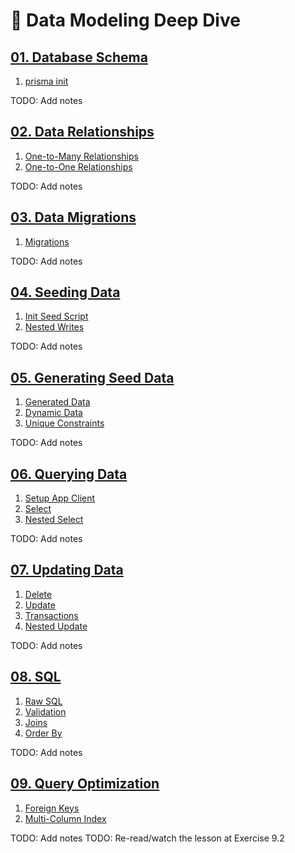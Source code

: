 # 💾 Data Modeling Deep Dive

## [01. Database Schema](./01.schema/)

1. [prisma init](./01.schema/01.init/)

TODO: Add notes

## [02. Data Relationships](./02.relationships/`)

1. [One-to-Many Relationships](./02.relationships/01.one-to-many/)
2. [One-to-One Relationships](./02.relationships/02.one-to-one/)

TODO: Add notes

## [03. Data Migrations](./03.migrations/)

1. [Migrations](./03.migrations/01.migrations/)

TODO: Add notes

## [04. Seeding Data](./04.seed/)

1. [Init Seed Script](./04.seed/01.init/)
2. [Nested Writes](./04.seed/02.nested/)

TODO: Add notes

## [05. Generating Seed Data](./05.generated/)

1. [Generated Data](./05.generated/01.generated/)
2. [Dynamic Data](./05.generated/02.dynamic/)
3. [Unique Constraints](./05.generated/03.unique/)

TODO: Add notes

## [06. Querying Data](./06.querying/)

1. [Setup App Client](./06.querying/01.client/)
2. [Select](./06.querying/02.select/)
3. [Nested Select](./06.querying/03.nested-select/)

TODO: Add notes

## [07. Updating Data](./07.updating/)

1. [Delete](./07.updating/01.delete/)
2. [Update](./07.updating/02.update/)
3. [Transactions](./07.updating/03.transactions/)
4. [Nested Update](./07.updating/04.nested/)

TODO: Add notes

## [08. SQL](./08.sql/)

1. [Raw SQL](./08.sql/01.sql/)
2. [Validation](./08.sql/02.validation/)
3. [Joins](./08.sql/03.join/)
4. [Order By](./08.sql/04.order/)

TODO: Add notes

## [09. Query Optimization](./09.optimize/)

1.  [Foreign Keys](./09.optimize/01.foreign-keys/)
2.  [Multi-Column Index](./09.optimize/02.multi-column-index/)

TODO: Add notes
TODO: Re-read/watch the lesson at Exercise 9.2
